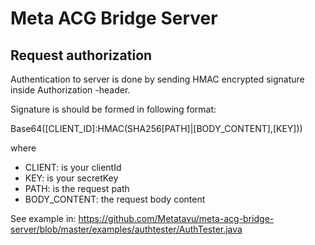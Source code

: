 # Meta ACG Bridge Server

## Request authorization

Authentication to server is done by sending HMAC encrypted signature inside Authorization -header.

Signature is should be formed in following format:

Base64([CLIENT_ID]:HMAC(SHA256[PATH]|[BODY_CONTENT],[KEY]))

where 

  - CLIENT: is your clientId
  - KEY: is your secretKey
  - PATH: is the request path
  - BODY_CONTENT: the request body content

See example in: https://github.com/Metatavu/meta-acg-bridge-server/blob/master/examples/authtester/AuthTester.java
